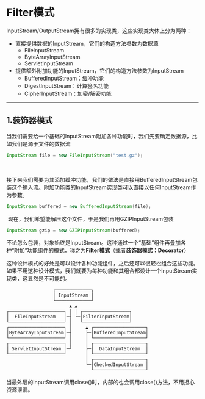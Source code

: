 # Filter模式

​	InputStream/OutputStream拥有很多的实现类，这些实现类大体上分为两种：

- 直接提供数据的InputStream，它们的构造方法参数为数据源
  - FileInputStream
  - ByteArrayInputStream
  - ServletInputStream
- 提供额外附加功能的InputStream，它们的构造方法参数为InputStream
  - BufferedInputStream：缓冲功能
  - DigestInputStream：计算签名功能
  - CipherInputStream：加密/解密功能



---

## 1.装饰器模式

​	当我们需要给一个基础的InputStream附加各种功能时，我们先要确定数据源，比如我们是源于文件的数据流

```java
InputStream file = new FileInputStream("test.gz");
```

​	

​	接下来我们需要为其添加缓冲功能，我们的做法是直接用BufferedInputStream包装这个输入流。附加功能类的InputStream实现类可以直接以任何InputStream作为参数。

```java
InputStream buffered = new BufferedInputStream(file);
```



​	现在，我们希望能解压这个文件，于是我们再用GZIPInputStream包装

```java
InputStream gzip = new GZIPInputStream(buffered);
```



​	不论怎么包装，对象始终是InputStream。这种通过一个“基础”组件再叠加各种“附加”功能组件的模式，称之为**Filter模式**（或者**装饰器模式：Decorator**）



​	这种设计模式的好处是可以设计各种功能组件，之后还可以很轻松组合这些功能。如果不用这种设计模式，我们就要为每种功能和其组合都设计一个InputStream实现类，这显然是不可能的。

```
                 ┌─────────────┐
                 │ InputStream │
                 └─────────────┘
                       ▲ ▲
┌────────────────────┐ │ │ ┌─────────────────┐
│  FileInputStream   │─┤ └─│FilterInputStream│
└────────────────────┘ │   └─────────────────┘
┌────────────────────┐ │     ▲ ┌───────────────────┐
│ByteArrayInputStream│─┤     ├─│BufferedInputStream│
└────────────────────┘ │     │ └───────────────────┘
┌────────────────────┐ │     │ ┌───────────────────┐
│ ServletInputStream │─┘     ├─│  DataInputStream  │
└────────────────────┘       │ └───────────────────┘
                             │ ┌───────────────────┐
                             └─│CheckedInputStream │
                               └───────────────────┘
```

​	当最外层的InputStream调用close()时，内部的也会调用close()方法，不用担心资源泄漏。





## 








